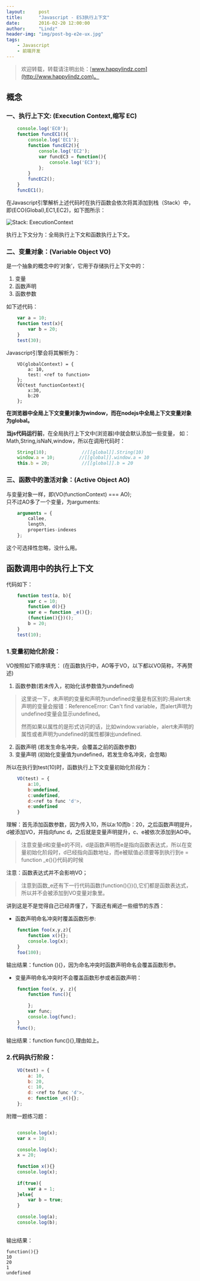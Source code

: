 ```yaml
---
layout:     post
title:      "Javascript - ES3执行上下文"
date:       2016-02-20 12:00:00
author:     "Lindz"
header-img: "img/post-bg-e2e-ux.jpg"
tags:
    - Javascript
    - 前端开发
---
```


> 欢迎转载，转载请注明出处：[www.happylindz.com](http://www.happylindz.com)。


##  概念  
### 一、执行上下文: (Execution Context,缩写 EC) 

```javascript
	console.log('EC0');
	function funcEC1(){
		console.log('EC1');
		function funcEC2(){
			console.log('EC2');
			var funcEC3 = function(){
				console.log('EC3');
			};
		}
		funcEC2();
	}
	funcEC1();
```
在Javascript引擎解析上述代码时在执行函数会依次将其添加到栈（Stack）中，即(ECO(Global),EC1,EC2)，如下图所示：

![Stack: ExecutionContext](/assets/2016-01-20-javascript-execution-context/1.png)

执行上下文分为：全局执行上下文和函数执行上下文。

### 二、变量对象：(Variable Object VO)
是一个抽象的概念中的‘对象’，它用于存储执行上下文中的： 

1. 变量
2. 函数声明
3. 函数参数

如下述代码：  

```javascript
	var a = 10;
	function test(x){
		var b = 20;
	}
	test(30);
```
Javascript引擎会将其解析为：  

```
	VO(globalContext) = {
		a: 10,
		test: <ref to function>
	};
	VO(test functionContext){
		x:30,
		b:20
	};
```

**在浏览器中全局上下文变量对象为window，而在nodejs中全局上下文变量对象为global。**

**当js代码运行前**，在全局执行上下文中(浏览器)中就会默认添加一些变量，
如：Math,String,isNaN,window，所以在调用代码时：  

```javascript
	String(10);     		//[[global]].String(10)
	window.a = 10;  	   //[[global]].window.a = 10
	this.b = 20; 			//[[global]].b = 20
```

### 三、函数中的激活对象：(Active Object AO)

与变量对象一样，即(VO(functionContext) === AO);  
只不过AO多了一个变量，为arguments:

```javascript
	arguments = {
		callee,
		length,
		properties-indexes
	};	
```
这个可选择性忽略，没什么用。

## 函数调用中的执行上下文
代码如下：

```javascript
	function test(a, b){
		var c = 10;
		function d(){}
		var e = function _e(){};
		(function(){})();
		b = 20;
	}
	test(10);
```
### 1.变量初始化阶段：  
VO按照如下顺序填充：  (在函数执行中，AO等于VO，以下都以VO简称，不再赘述)  

1. 函数参数(若未传入，初始化该参数值为undefined)
> 这里说一下，未声明的变量和声明为undefined变量是有区别的:用alert未声明的变量会报错：ReferenceError: Can't find variable，而alert声明为undefined变量会显示undefined。
> 
> 然而如果以属性的是形式访问的话，比如window.variable，alert未声明的属性或者声明为undefined的属性都弹出undefined.

2. 函数声明 (若发生命名冲突，会覆盖之前的函数参数)
3. 变量声明 (初始化变量值为undefined，若发生命名冲突，会忽略)  

所以在执行到test(10)时，函数执行上下文变量初始化阶段为：

```javascript
	VO(test) = {
		a:10,
		b:undefined,
		c:undefined,
		d:<ref to func 'd'>,
		e:undefined
	}		
```

理解：首先添加函数参数，因为传入10，所以a:10而b：20，之后函数声明提升，d被添加VO，并指向func d，之后就是变量声明提升，c、e被依次添加到AO中。
> 注意变量d和变量e的不同，d是函数声明而e是指向函数表达式，所以在变量初始化阶段时，d已经指向函数地址，而e被赋值必须要等到执行到e = function _e(){}代码的时候

注意：函数表达式并不会影响VO；
> 注意到函数_e还有下一行代码函数(function(){})(),它们都是函数表达式，所以并不会被添加到VO变量对象里。

讲到这是不是觉得自己已经弄懂了，下面还有阐述一些细节的东西： 

* 函数声明命名冲突时覆盖函数形参:

```javascript
	function foo(x,y,z){
		function x(){};
		console.log(x);
	}
	foo(100);
```
输出结果：function (){}，因为命名冲突时函数声明命名会覆盖函数形参。

* 变量声明命名冲突时不会覆盖函数形参或者函数声明：

```javascript
	function foo(x, y, z){
		function func(){
			
		};
		var func;
		console.log(func);
	}
	func();
```
输出结果：function func(){},理由如上。

### 2.代码执行阶段： 
 
```javascript
	VO(test) = {
		a: 10,
		b: 20,
		c: 10,
		d: <ref to func 'd'>,
		e: function _e(){};
	};
``` 
 
附赠一题练习题：

```javascript	

	console.log(x);
	var x = 10;
	
	console.log(x);
	x = 20;
	
	function x(){}
	console.log(x);
	
	if(true){
		var a = 1;
	}else{
		var b = true;
	}
	
	console.log(a);
	console.log(b);
	
```
输出结果：

```
function(){}
10
20
1
undefined
```
